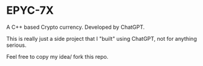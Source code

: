 # EPYC-7X
A C++ based Crypto currency. Developed by ChatGPT.

This is really just a side project that I "built" using ChatGPT, not for anything serious.

Feel free to copy my idea/ fork this repo.
